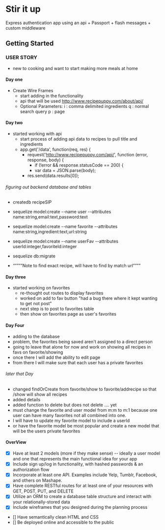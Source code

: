 # Stir it up

Express authentication app using an api + Passport + flash messages + custom middleware

## Getting Started

### USER STORY
  * new to cooking and want to start making more meals at home


#### Day one

* Create Wire Frames
  * start adding in the functionality
  * api that will be used http://www.recipepuppy.com/about/api/
  * Optional Parameters:
      i : comma delimited ingredients
      q : normal search query
      p : page

#### Day two

* started working with api
  * start process of adding api data to recipes to pull title and ingredients
  * app.get('/data', function(req, res) {
    * request('http://www.recipepuppy.com/api/', function  (error, response, body) {
      * if (!error && response.statusCode == 200) {
      *  var data = JSON.parse(body);
    *   res.send(data.results[0]);

###### figuring out backend database and tables
* createdb recipeSIP

* sequelize model:create --name user --attributes name:string,email:text,password:text

* sequelize model:create --name favorite --attributes name:string,ingredient:text,url:string

* sequelize model:create --name userFav --attributes userId:integer,favoriteId:integer


* sequelize db:migrate

* “””””Note to find exact recipe, will have to find by match url””””

#### Day three

* started working on favorites
  * re-thought out routes to display favorites
  * worked on add to fav button "had a bug there where it kept wanting to get not post"
  * next step is to post to favorites table
  * then show on favorites page as user's favorites

#### Day Four

  * adding to the database
  * problem, the favorites being saved aren't assigned to a direct person
  * going to leave that alone for now and work on showing all recipes in favs on favorite/showing
  * once there I will add the ability to edit page
  * from there I will make sure that each user has a private favorites

###### later that Day

  * changed findOrCreate from favorite/show to favorite/addrecipe so that /show will show all recipes
  * added details
  * added function to delete but does not delete .... yet
  * must change the favorite and user model from m:m to m:1 because one user can have many favorites not all combined into one.
  * I will have to update my favorite model to include a userId
  * or have the favorite model be most popular and create a new model that will be the users private favorites

#### OverView
  * [x] Have at least 2 models (more if they make sense) -- ideally a user model and one that represents the   main functional idea for your app
  * [x] Include sign up/log in functionality, with hashed passwords & an authorization flow
  * [x] Incorporate at least one API. Examples include Yelp, Tumblr, Facebook, and others on Mashape.
  * [x] Have complete RESTful routes for at least one of your resources with GET, POST, PUT, and DELETE
  * [x] Utilize an ORM to create a database table structure and interact with your relationally-stored data
  * [x] Include wireframes that you designed during the planning process
  * [] Have semantically clean HTML and CSS
  * [] Be deployed online and accessible to the public
